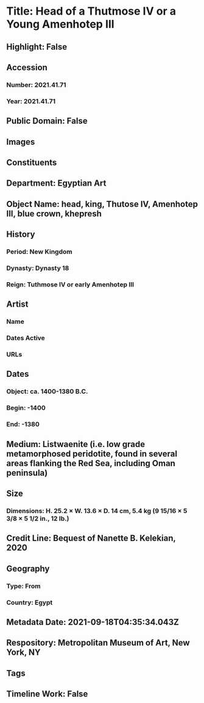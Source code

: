 # Title: Head of a Thutmose IV or a Young Amenhotep III
## Highlight: False
## Accession
### Number: 2021.41.71
### Year: 2021.41.71
## Public Domain: False
## Images
## Constituents
## Department: Egyptian Art
## Object Name: head, king, Thutose IV, Amenhotep III, blue crown, khepresh
## History
### Period: New Kingdom
### Dynasty: Dynasty 18
### Reign: Tuthmose IV or early Amenhotep III
## Artist
### Name
### Dates Active
### URLs
## Dates
### Object: ca. 1400-1380 B.C.
### Begin: -1400
### End: -1380
## Medium: Listwaenite (i.e. low grade metamorphosed peridotite, found in several areas flanking the Red Sea, including Oman peninsula)
## Size
### Dimensions: H. 25.2 × W. 13.6 × D. 14 cm, 5.4 kg (9 15/16 × 5 3/8 × 5 1/2 in., 12 lb.)
## Credit Line: Bequest of Nanette B. Kelekian, 2020
## Geography
### Type: From
### Country: Egypt
## Metadata Date: 2021-09-18T04:35:34.043Z
## Respository: Metropolitan Museum of Art, New York, NY
## Tags
## Timeline Work: False